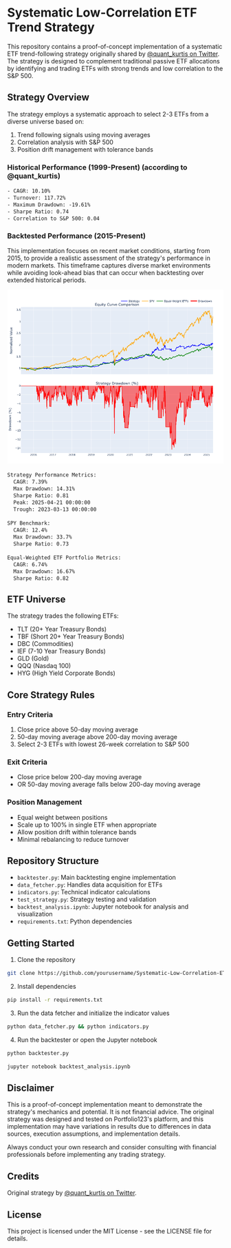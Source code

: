 # Systematic Low-Correlation ETF Trend Strategy

This repository contains a proof-of-concept implementation of a systematic ETF trend-following strategy originally shared by [@quant_kurtis on Twitter](https://x.com/quant_kurtis/status/1917933362897142179). The strategy is designed to complement traditional passive ETF allocations by identifying and trading ETFs with strong trends and low correlation to the S&P 500.

## Strategy Overview

The strategy employs a systematic approach to select 2-3 ETFs from a diverse universe based on:
1. Trend following signals using moving averages
2. Correlation analysis with S&P 500
3. Position drift management with tolerance bands

### Historical Performance (1999-Present) (according to @quant_kurtis)
```
- CAGR: 10.10%
- Turnover: 117.72%
- Maximum Drawdown: -19.61%
- Sharpe Ratio: 0.74
- Correlation to S&P 500: 0.04
```

### Backtested Performance (2015-Present)
This implementation focuses on recent market conditions, starting from 2015, to provide a realistic assessment of the strategy's performance in modern markets. This timeframe captures diverse market environments while avoiding look-ahead bias that can occur when backtesting over extended historical periods.

![Strategy Backtest Results](backtest.png)

```
Strategy Performance Metrics:
  CAGR: 7.39%
  Max Drawdown: 14.31%
  Sharpe Ratio: 0.81
  Peak: 2025-04-21 00:00:00
  Trough: 2023-03-13 00:00:00

SPY Benchmark:
  CAGR: 12.4%
  Max Drawdown: 33.7%
  Sharpe Ratio: 0.73

Equal-Weighted ETF Portfolio Metrics:
  CAGR: 6.74%
  Max Drawdown: 16.67%
  Sharpe Ratio: 0.82
```

## ETF Universe

The strategy trades the following ETFs:
- TLT (20+ Year Treasury Bonds)
- TBF (Short 20+ Year Treasury Bonds)
- DBC (Commodities)
- IEF (7-10 Year Treasury Bonds)
- GLD (Gold)
- QQQ (Nasdaq 100)
- HYG (High Yield Corporate Bonds)

## Core Strategy Rules

### Entry Criteria
1. Close price above 50-day moving average
2. 50-day moving average above 200-day moving average
3. Select 2-3 ETFs with lowest 26-week correlation to S&P 500

### Exit Criteria
- Close price below 200-day moving average
- OR 50-day moving average falls below 200-day moving average

### Position Management
- Equal weight between positions
- Scale up to 100% in single ETF when appropriate
- Allow position drift within tolerance bands
- Minimal rebalancing to reduce turnover

## Repository Structure

- `backtester.py`: Main backtesting engine implementation
- `data_fetcher.py`: Handles data acquisition for ETFs
- `indicators.py`: Technical indicator calculations
- `test_strategy.py`: Strategy testing and validation
- `backtest_analysis.ipynb`: Jupyter notebook for analysis and visualization
- `requirements.txt`: Python dependencies

## Getting Started

1. Clone the repository
```bash
git clone https://github.com/yourusername/Systematic-Low-Correlation-ETF-Trend-Strategy.git
```

2. Install dependencies
```bash
pip install -r requirements.txt
```

3. Run the data fetcher and initialize the indicator values
```bash
python data_fetcher.py && python indicators.py
```

4. Run the backtester or open the Jupyter notebook
```bash
python backtester.py
```
```bash
jupyter notebook backtest_analysis.ipynb
```

## Disclaimer

This is a proof-of-concept implementation meant to demonstrate the strategy's mechanics and potential. It is not financial advice. The original strategy was designed and tested on Portfolio123's platform, and this implementation may have variations in results due to differences in data sources, execution assumptions, and implementation details.

Always conduct your own research and consider consulting with financial professionals before implementing any trading strategy.

## Credits

Original strategy by [@quant_kurtis on Twitter](https://x.com/quant_kurtis/status/1917933362897142179).

## License

This project is licensed under the MIT License - see the LICENSE file for details.